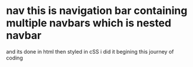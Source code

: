 # nav this is navigation bar containing multiple navbars which is nested navbar
and its done in html then styled in cSS i did it begining this journey of coding 
